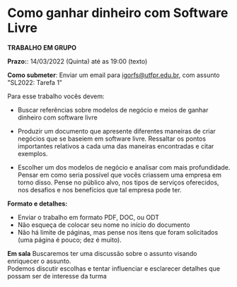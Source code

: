# Como ganhar dinheiro com Software Livre  

**TRABALHO EM GRUPO**

**Prazo:**: 14/03/2022 (Quinta) até as 19:00 (texto)

**Como submeter**: Enviar um email para igorfs@utfpr.edu.br, com assunto "SL2022: Tarefa 1"

Para esse trabalho vocês devem:

* Buscar referências sobre modelos de negócio e meios de ganhar dinheiro com software livre

* Produzir um documento que apresente diferentes maneiras de criar negócios que se baseiem em software livre. 
Ressaltar os pontos importantes relativos a cada uma das maneiras encontradas e citar exemplos.

* Escolher um dos modelos de negócio e analisar com mais profundidade. Pensar em como seria possível que vocês criassem uma empresa em torno disso.
Pense no público alvo, nos tipos de serviços oferecidos, nos desafios e nos benefícios que tal empresa pode ter.

**Formato e detalhes:**
- Enviar o trabalho em formato PDF, DOC, ou ODT
- Não esqueça de colocar seu nome no início do documento
- Não há limite de páginas, mas pense nos itens que foram solicitados (uma página é pouco; dez é muito).

**Em sala**
Buscaremos ter uma discussão sobre o assunto visando enriquecer o assunto.  
Podemos discutir escolhas e tentar influenciar e esclarecer detalhes que possam ser de interesse da turma
